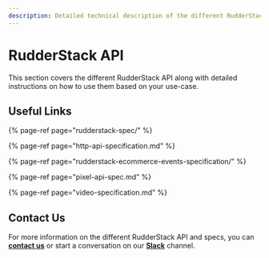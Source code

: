 ```yaml
---
description: Detailed technical description of the different RudderStack API.
---
```


# RudderStack API

This section covers the different RudderStack API along with detailed instructions on how to use them based on your use-case.

## Useful Links

{% page-ref page="rudderstack-spec/" %}

{% page-ref page="http-api-specification.md" %}

{% page-ref page="rudderstack-ecommerce-events-specification/" %}

{% page-ref page="pixel-api-spec.md" %}

{% page-ref page="video-specification.md" %}

## Contact Us

For more information on the different RudderStack API and specs, you can [**contact us**](mailto:%20docs@rudderstack.com) or start a conversation on our [**Slack**](https://resources.rudderstack.com/join-rudderstack-slack) channel.


